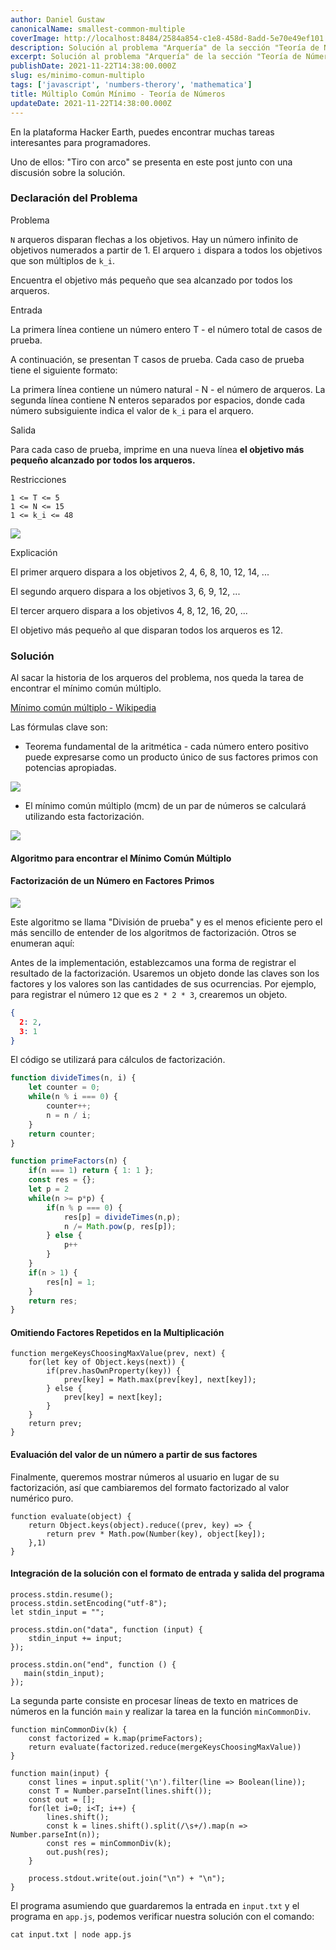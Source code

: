 ```yaml
---
author: Daniel Gustaw
canonicalName: smallest-common-multiple
coverImage: http://localhost:8484/2584a854-c1e8-458d-8add-5e70e49ef101.avif
description: Solución al problema "Arquería" de la sección "Teoría de Números" de "Hacker Earth". La tarea es determinar el mínimo común múltiplo de una secuencia de números.
excerpt: Solución al problema "Arquería" de la sección "Teoría de Números" de "Hacker Earth". La tarea es determinar el mínimo común múltiplo de una secuencia de números.
publishDate: 2021-11-22T14:38:00.000Z
slug: es/minimo-comun-multiplo
tags: ['javascript', 'numbers-therory', 'mathematica']
title: Múltiplo Común Mínimo - Teoría de Números
updateDate: 2021-11-22T14:38:00.000Z
---
```


En la plataforma Hacker Earth, puedes encontrar muchas tareas interesantes para programadores.

Uno de ellos: "Tiro con arco" se presenta en este post junto con una discusión sobre la solución.

### Declaración del Problema

Problema

`N` arqueros disparan flechas a los objetivos. Hay un número infinito de objetivos numerados a partir de 1. El arquero `i` dispara a todos los objetivos que son múltiplos de `k_i`.

Encuentra el objetivo más pequeño que sea alcanzado por todos los arqueros.

Entrada

La primera línea contiene un número entero T - el número total de casos de prueba.

A continuación, se presentan T casos de prueba. Cada caso de prueba tiene el siguiente formato:

La primera línea contiene un número natural - N - el número de arqueros. La segunda línea contiene N enteros separados por espacios, donde cada número subsiguiente indica el valor de `k_i` para el arquero.

Salida

Para cada caso de prueba, imprime en una nueva línea **el objetivo más pequeño alcanzado por todos los arqueros.**

Restricciones

```
1 <= T <= 5
1 <= N <= 15
1 <= k_i <= 48
```

![](http://localhost:8484/8125dd8c-e9dc-4dd9-ab8c-cdbaaf274cc1.avif)

Explicación

El primer arquero dispara a los objetivos 2, 4, 6, 8, 10, 12, 14, ...

El segundo arquero dispara a los objetivos 3, 6, 9, 12, ...

El tercer arquero dispara a los objetivos 4, 8, 12, 16, 20, ...

El objetivo más pequeño al que disparan todos los arqueros es 12.

### Solución

Al sacar la historia de los arqueros del problema, nos queda la tarea de encontrar el mínimo común múltiplo.

[Mínimo común múltiplo - Wikipedia](https://es.wikipedia.org/wiki/M%C3%ADnimo_com%C3%BAn_m%C3%BAltiple)

Las fórmulas clave son:

* Teorema fundamental de la aritmética - cada número entero positivo puede expresarse como un producto único de sus factores primos con potencias apropiadas.

![](http://localhost:8484/20687346-ea6f-43fc-8b22-7a7573819554.avif)

* El mínimo común múltiplo (mcm) de un par de números se calculará utilizando esta factorización.

![](http://localhost:8484/29216930-efaf-40f6-81e6-49f186d6a8fc.avif)

#### Algoritmo para encontrar el Mínimo Común Múltiplo

#### Factorización de un Número en Factores Primos

![](http://localhost:8484/102c0a22-4b94-4642-97b0-6e96f9d9bd47.avif)

Este algoritmo se llama "División de prueba" y es el menos eficiente pero el más sencillo de entender de los algoritmos de factorización. Otros se enumeran aquí:

Antes de la implementación, establezcamos una forma de registrar el resultado de la factorización. Usaremos un objeto donde las claves son los factores y los valores son las cantidades de sus ocurrencias. Por ejemplo, para registrar el número `12` que es `2 * 2 * 3`, crearemos un objeto.

```json
{
  2: 2,
  3: 1
}
```

El código se utilizará para cálculos de factorización.

```javascript
function divideTimes(n, i) {
    let counter = 0;
    while(n % i === 0) {
        counter++;
        n = n / i;
    }
    return counter;
}

function primeFactors(n) {
    if(n === 1) return { 1: 1 };
    const res = {};
    let p = 2
    while(n >= p*p) {
        if(n % p === 0) {
            res[p] = divideTimes(n,p);
            n /= Math.pow(p, res[p]);
        } else {
            p++
        }
    }
    if(n > 1) {
        res[n] = 1;
    }
    return res;
}
```

#### Omitiendo Factores Repetidos en la Multiplicación

```
function mergeKeysChoosingMaxValue(prev, next) {
    for(let key of Object.keys(next)) {
        if(prev.hasOwnProperty(key)) {
            prev[key] = Math.max(prev[key], next[key]);
        } else {
            prev[key] = next[key];
        }
    }
    return prev;
}
```

#### Evaluación del valor de un número a partir de sus factores

Finalmente, queremos mostrar números al usuario en lugar de su factorización, así que cambiaremos del formato factorizado al valor numérico puro.

```
function evaluate(object) {
    return Object.keys(object).reduce((prev, key) => {
        return prev * Math.pow(Number(key), object[key]);
    },1)
}
```

#### Integración de la solución con el formato de entrada y salida del programa

```
process.stdin.resume();
process.stdin.setEncoding("utf-8");
let stdin_input = "";

process.stdin.on("data", function (input) {
    stdin_input += input;
});

process.stdin.on("end", function () {
   main(stdin_input);
});
```

La segunda parte consiste en procesar líneas de texto en matrices de números en la función `main` y realizar la tarea en la función `minCommonDiv`.

```
function minCommonDiv(k) {
    const factorized = k.map(primeFactors);
    return evaluate(factorized.reduce(mergeKeysChoosingMaxValue))
}

function main(input) {
    const lines = input.split('\n').filter(line => Boolean(line));
    const T = Number.parseInt(lines.shift());
    const out = [];
    for(let i=0; i<T; i++) {
        lines.shift();
        const k = lines.shift().split(/\s+/).map(n => Number.parseInt(n));
        const res = minCommonDiv(k);
        out.push(res);
    }

    process.stdout.write(out.join("\n") + "\n");
}
```

El programa asumiendo que guardaremos la entrada en `input.txt` y el programa en `app.js`, podemos verificar nuestra solución con el comando:

```
cat input.txt | node app.js
```

